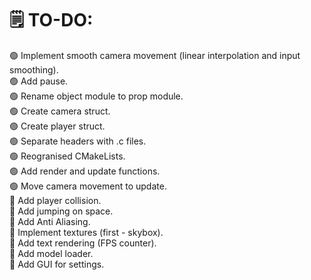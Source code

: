 # 🗒️ TO-DO:
🟢 Implement smooth camera movement (linear interpolation and input smoothing).\
🟢 Add pause.\
🟢 Rename object module to prop module.\
🟢 Create camera struct.\
🟢 Create player struct.\
🟢 Separate headers with .c files.\
🟢 Reogranised CMakeLists.\
🟢 Add render and update functions.\
🟢 Move camera movement to update.\
🔴 Add player collision.\
🔴 Add jumping on space.\
🔴 Add Anti Aliasing.\
🔴 Implement textures (first - skybox).\
🔴 Add text rendering (FPS counter).\
🔴 Add model loader.\
🔴 Add GUI for settings.
